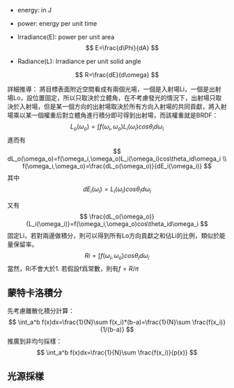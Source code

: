 - energy: in J
- power: energy per unit time

- Irradiance(E): power per unit area
$$
E=\frac{d\Phi}{dA}
$$

- Radiance(L): Irradiance per unit solid angle

$$
R=\frac{dE}{d\omega}
$$


詳細推導：
將目標表面附近空間看成有兩個光場，一個是入射場Li，一個是出射場Lo，設位置固定，所以只取決於立體角，在不考慮發光的情況下，出射場只取決於入射場，但是某一個方向的出射場取決於所有方向入射場的共同貢獻，將入射場乘以某一個權重后對立體角進行積分即可得到出射場，而該權重就是BRDF：
$$
L_o(\omega_o)=\int f(\omega_i,\omega_o)L_i(\omega_i)cos\theta_id\omega_i
$$
進而有
$$
dL_o(\omega_o)=f(\omega_i,\omega_o)L_i(\omega_i)cos\theta_id\omega_i \\
f(\omega_i,\omega_o)=\frac{dL_o(\omega_o)}{dE_i(\omega_i)}
$$
其中
$$
dE_i(\omega_i)=L_i(\omega_i)cos\theta_id\omega_i
$$

又有
$$
\frac{dL_o(\omega_o)}{L_i(\omega_i)}=f(\omega_i,\omega_o)cos\theta_id\omega_i
$$
固定Li，若對兩邊做積分，則可以得到所有Lo方向貢獻之和佔Li的比例，類似於能量保留率。
$$
Ri=\int f(\omega_i,\omega_o)cos\theta_id\omega_i
$$
當然，Ri不會大於1.
若假設f爲常數，則有$f=R/\pi$

## 蒙特卡洛積分
先考慮離散化積分計算：
$$
\int_a^b f(x)dx=\frac{1}{N}\sum f(x_i)*(b-a)=\frac{1}{N}\sum \frac{f(x_i)}{1/(b-a)}
$$
推廣到非均勻採樣：
$$
\int_a^b f(x)dx=\frac{1}{N}\sum \frac{f(x_i)}{p(x)}
$$
## 光源採樣
